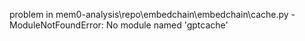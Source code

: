 problem in mem0-analysis\repo\embedchain\embedchain\cache.py - ModuleNotFoundError: No module named 'gptcache'
